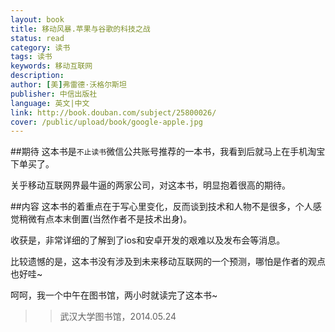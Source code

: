 ```yaml
---
layout: book
title: 移动风暴.苹果与谷歌的科技之战
status: read
category: 读书
tags: 读书
keywords: 移动互联网
description: 
author: [美]弗雷德·沃格尔斯坦  
publisher: 中信出版社
language: 英文|中文
link: http://book.douban.com/subject/25800026/
cover: /public/upload/book/google-apple.jpg
---
```

##期待
这本书是`不止读书`微信公共账号推荐的一本书，我看到后就马上在手机淘宝下单买了。

关乎移动互联网界最牛逼的两家公司，对这本书，明显抱着很高的期待。

##内容
这本书的着重点在于写心里变化，反而谈到技术和人物不是很多，个人感觉稍微有点本末倒置(当然作者不是技术出身)。

收获是，非常详细的了解到了ios和安卓开发的艰难以及发布会等消息。

比较遗憾的是，这本书没有涉及到未来移动互联网的一个预测，哪怕是作者的观点也好哇~ 

呵呵，我一个中午在图书馆，两小时就读完了这本书~

>>武汉大学图书馆，2014.05.24
